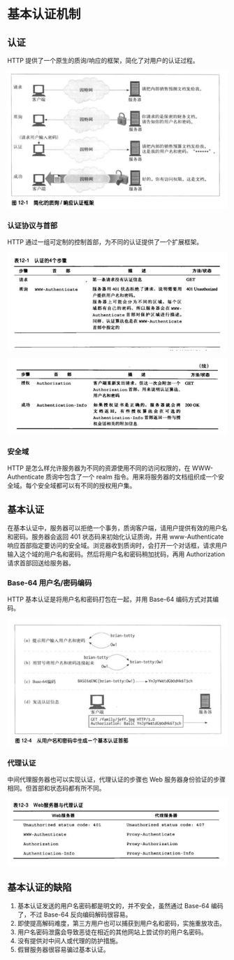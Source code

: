 # 基本认证机制

## 认证

HTTP 提供了一个原生的质询/响应的框架，简化了对用户的认证过程。

![Image text](/images/1648195897(1).png)

### 认证协议与首部

HTTP 通过一组可定制的控制首部，为不同的认证提供了一个扩展框架。

![Image text](/images/1648196043(1).png)

![Image text](/images/1648196061(1).png)

### 安全域

HTTP 是怎么样允许服务器为不同的资源使用不同的访问权限的，在 WWW-Authenticate 质询中包含了一个 realm 指令。用来将服务器的文档组织成一个安全域。每个安全域都可以有不同的授权用户集。

## 基本认证

在基本认证中，服务器可以拒绝一个事务，质询客户端，请用户提供有效的用户名和密码。服务器会返回 401 状态码来初始化认证质询，并用 www-Authenticate 响应首部指定要访问的安全域。浏览器收到质询时，会打开一个对话框，请求用户输入这个域的用户名和密码。然后将用户名和密码稍加扰码，再用 Authorization 请求首部回送给服务器。

### Base-64 用户名/密码编码

HTTP 基本认证是将用户名和密码打包在一起，并用 Base-64 编码方式对其编码。

![Image text](/images/1648196625(1).png)

### 代理认证

中间代理服务器也可以实现认证，代理认证的步骤也 Web 服务器身份验证的步骤相同。但首部和状态码都有所不同。

![Image text](/images/1648196788(1).png)

## 基本认证的缺陷

1. 基本认证发送的用户名密码都是明文的，并不安全，虽然通过 Base-64 编码了，不过 Base-64 反向编码解码很容易。
2. 即使提高解码难度，第三方用户也可以捕获到用户名和密码，实施重放攻击。
3. 用户名密码泄露会导致恶徒在相近的其他网站上尝试你的用户名密码。
4. 没有提供对中间人或代理的防护措施。
5. 假冒服务器很容易骗过基本认证。